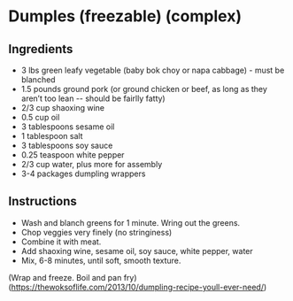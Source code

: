 # Dumples (freezable) (complex)


## Ingredients

- 3 lbs green leafy vegetable (baby bok choy or napa cabbage) - must be blanched
- 1.5 pounds ground pork (or ground chicken or beef, as long as they aren’t too lean -- should be fairlly fatty) 
- 2/3 cup shaoxing wine
- 0.5 cup oil
- 3 tablespoons sesame oil
- 1 tablespoon salt
- 3 tablespoons soy sauce
- 0.25 teaspoon white pepper
- 2/3 cup water, plus more for assembly
- 3-4 packages dumpling wrappers



## Instructions

- Wash and blanch greens for 1 minute. Wring out the greens. 
- Chop veggies very finely (no stringiness)
- Combine it with meat. 
- Add shaoxing wine, sesame oil, soy sauce, white pepper, water
- Mix, 6-8 minutes, until soft, smooth texture. 

(Wrap and freeze. Boil and pan fry)(https://thewoksoflife.com/2013/10/dumpling-recipe-youll-ever-need/)




